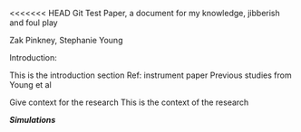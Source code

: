 <<<<<<< HEAD
Git Test Paper, a document for my knowledge, jibberish and foul play


Zak Pinkney, Stephanie Young 


Introduction:

This is the introduction section 
Ref: instrument paper
Previous studies from Young et al


Give context for the research
This is the context of the research 


***Simulations***
